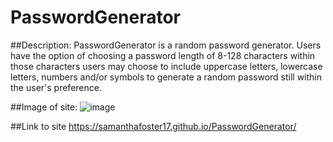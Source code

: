 # PasswordGenerator

##Description:
PasswordGenerator is a random password generator. Users have the option of choosing a password length of 8-128 characters within those characters users may choose to include uppercase letters, lowercase letters, numbers and/or symbols to generate a random password still within the user's preference.

##Image of site:
![image](https://user-images.githubusercontent.com/68489432/92479839-1068d580-f1b2-11ea-89ec-8a336ea18ed5.png)

##Link to site
https://samanthafoster17.github.io/PasswordGenerator/
